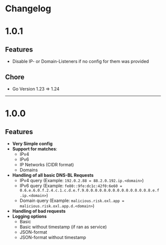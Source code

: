 # Changelog

# 1.0.1

## Features

* Disable IP- or Domain-Listeners if no config for them was provided

## Chore

* Go Version 1.23 => 1.24

----

# 1.0.0

## Features

* **Very Simple config**
* **Support for matches**:
  * IPv4
  * IPv6
  * IP Networks (CIDR format)
  * Domains
* **Handling of all basic DNS-BL Requests**
  * IPv4 query (Example: `192.0.2.88 = 88.2.0.192.ip.<domain>`)
  * IPv6 query (Example: `fe80::9fe:dc1c:42f0:6e60 = 0.6.e.6.0.f.2.4.c.1.c.d.e.f.9.0.0.0.0.0.0.0.0.0.0.0.0.0.0.8.e.f.ip.<domain>`)
  * Domain query (Example: `malicious.risk.oxl.app = malicious.risk.oxl.app.d.<domain>`)
* **Handling of bad requests**
* **Logging options**
  * Basic
  * Basic without timestamp (if ran as service)
  * JSON-format
  * JSON-format without timestamp
